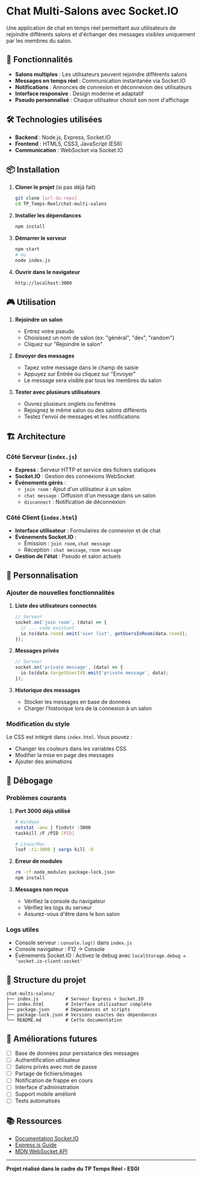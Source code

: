# Chat Multi-Salons avec Socket.IO

Une application de chat en temps réel permettant aux utilisateurs de rejoindre différents salons et d'échanger des messages visibles uniquement par les membres du salon.

## 🚀 Fonctionnalités

- **Salons multiples** : Les utilisateurs peuvent rejoindre différents salons
- **Messages en temps réel** : Communication instantanée via Socket.IO
- **Notifications** : Annonces de connexion et déconnexion des utilisateurs
- **Interface responsive** : Design moderne et adaptatif
- **Pseudo personnalisé** : Chaque utilisateur choisit son nom d'affichage

## 🛠 Technologies utilisées

- **Backend** : Node.js, Express, Socket.IO
- **Frontend** : HTML5, CSS3, JavaScript (ES6)
- **Communication** : WebSocket via Socket.IO

## 📦 Installation

1. **Cloner le projet** (si pas déjà fait)
   ```bash
   git clone [url-du-repo]
   cd TP_Temps-Reel/chat-multi-salons
   ```

2. **Installer les dépendances**
   ```bash
   npm install
   ```

3. **Démarrer le serveur**
   ```bash
   npm start
   # ou
   node index.js
   ```

4. **Ouvrir dans le navigateur**
   ```
   http://localhost:3000
   ```

## 🎮 Utilisation

1. **Rejoindre un salon**
   - Entrez votre pseudo
   - Choisissez un nom de salon (ex: "général", "dev", "random")
   - Cliquez sur "Rejoindre le salon"

2. **Envoyer des messages**
   - Tapez votre message dans le champ de saisie
   - Appuyez sur Entrée ou cliquez sur "Envoyer"
   - Le message sera visible par tous les membres du salon

3. **Tester avec plusieurs utilisateurs**
   - Ouvrez plusieurs onglets ou fenêtres
   - Rejoignez le même salon ou des salons différents
   - Testez l'envoi de messages et les notifications

## 🏗 Architecture

### Côté Serveur (`index.js`)
- **Express** : Serveur HTTP et service des fichiers statiques
- **Socket.IO** : Gestion des connexions WebSocket
- **Événements gérés** :
  - `join room` : Ajout d'un utilisateur à un salon
  - `chat message` : Diffusion d'un message dans un salon
  - `disconnect` : Notification de déconnexion

### Côté Client (`index.html`)
- **Interface utilisateur** : Formulaires de connexion et de chat
- **Événements Socket.IO** :
  - Émission : `join room`, `chat message`
  - Réception : `chat message`, `room message`
- **Gestion de l'état** : Pseudo et salon actuels

## 🔧 Personnalisation

### Ajouter de nouvelles fonctionnalités

1. **Liste des utilisateurs connectés**
   ```javascript
   // Serveur
   socket.on('join room', (data) => {
     // ... code existant
     io.to(data.room).emit('user list', getUsersInRoom(data.room));
   });
   ```

2. **Messages privés**
   ```javascript
   // Serveur
   socket.on('private message', (data) => {
     io.to(data.targetUserId).emit('private message', data);
   });
   ```

3. **Historique des messages**
   - Stocker les messages en base de données
   - Charger l'historique lors de la connexion à un salon

### Modification du style
Le CSS est intégré dans `index.html`. Vous pouvez :
- Changer les couleurs dans les variables CSS
- Modifier la mise en page des messages
- Ajouter des animations

## 🐛 Débogage

### Problèmes courants

1. **Port 3000 déjà utilisé**
   ```bash
   # Windows
   netstat -ano | findstr :3000
   taskkill /F /PID [PID]
   
   # Linux/Mac
   lsof -ti:3000 | xargs kill -9
   ```

2. **Erreur de modules**
   ```bash
   rm -rf node_modules package-lock.json
   npm install
   ```

3. **Messages non reçus**
   - Vérifiez la console du navigateur
   - Vérifiez les logs du serveur
   - Assurez-vous d'être dans le bon salon

### Logs utiles
- Console serveur : `console.log()` dans `index.js`
- Console navigateur : F12 → Console
- Événements Socket.IO : Activez le debug avec `localStorage.debug = 'socket.io-client:socket'`

## 📝 Structure du projet

```
chat-multi-salons/
├── index.js          # Serveur Express + Socket.IO
├── index.html        # Interface utilisateur complète
├── package.json      # Dépendances et scripts
├── package-lock.json # Versions exactes des dépendances
└── README.md         # Cette documentation
```

## 🚀 Améliorations futures

- [ ] Base de données pour persistance des messages
- [ ] Authentification utilisateur
- [ ] Salons privés avec mot de passe
- [ ] Partage de fichiers/images
- [ ] Notification de frappe en cours
- [ ] Interface d'administration
- [ ] Support mobile amélioré
- [ ] Tests automatisés

## 📚 Ressources

- [Documentation Socket.IO](https://socket.io/docs/)
- [Express.js Guide](https://expressjs.com/)
- [MDN WebSocket API](https://developer.mozilla.org/en-US/docs/Web/API/WebSocket)

---

**Projet réalisé dans le cadre du TP Temps Réel - ESGI**